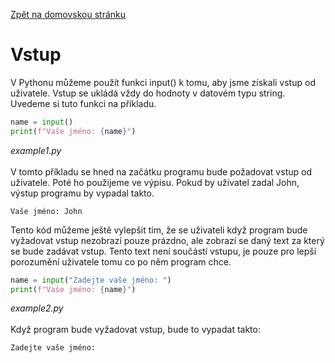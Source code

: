 [Zpět na domovskou stránku](../README.md)
# Vstup
V Pythonu můžeme použít funkci input() k tomu, aby jsme získali vstup od uživatele. Vstup se ukládá vždy do hodnoty v datovém typu string. Uvedeme si tuto funkci na příkladu.
```python
name = input()
print(f"Vaše jméno: {name}")
```
*example1.py*<br><br>
V tomto příkladu se hned na začátku programu bude požadovat vstup od uživatele. Poté ho použijeme ve výpisu. Pokud by uživatel zadal John, výstup programu by vypadal takto.
```
Vaše jméno: John
```
Tento kód můžeme ještě vylepšit tím, že se uživateli když program bude vyžadovat vstup nezobrazí pouze prázdno, ale zobrazí se daný text za který se bude zadávat vstup. Tento text není součástí vstupu, je pouze pro lepší porozumění uživatele tomu co po něm program chce.
```python
name = input("Zadejte vaše jméno: ")
print(f"Vaše jméno: {name}")
```
*example2.py*<br><br>
Když program bude vyžadovat vstup, bude to vypadat takto:
```
Zadejte vaše jméno: 
```